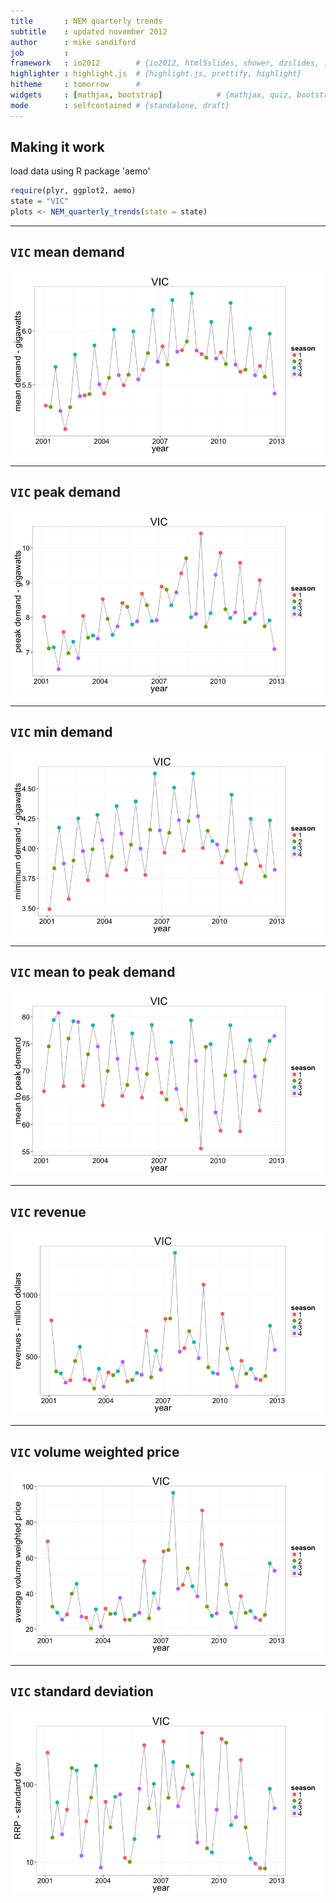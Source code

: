 ```yaml
---
title       : NEM quarterly trends
subtitle    : updated november 2012
author      : mike sandiford
job         : 
framework   : io2012        # {io2012, html5slides, shower, dzslides, ...}
highlighter : highlight.js  # {highlight.js, prettify, highlight}
hitheme     : tomorrow      # 
widgets     : [mathjax, bootstrap]            # {mathjax, quiz, bootstrap}
mode        : selfcontained # {standalone, draft}
---
```


## Making it work

load data using R package 'aemo'



```r
require(plyr, ggplot2, aemo)
state = "VIC"
plots <- NEM_quarterly_trends(state = state)
```



---
## `VIC` mean demand
![plot of chunk unnamed-chunk-2](figure/unnamed-chunk-2.png) 

---
## `VIC` peak demand
![plot of chunk unnamed-chunk-3](figure/unnamed-chunk-3.png) 

---
## `VIC` min demand
![plot of chunk unnamed-chunk-4](figure/unnamed-chunk-4.png) 

---
## `VIC` mean to peak demand
![plot of chunk unnamed-chunk-5](figure/unnamed-chunk-5.png) 

---

## `VIC` revenue
![plot of chunk unnamed-chunk-6](figure/unnamed-chunk-6.png) 

---

## `VIC` volume weighted price
![plot of chunk unnamed-chunk-7](figure/unnamed-chunk-7.png) 



---

## `VIC` standard deviation
![plot of chunk unnamed-chunk-8](figure/unnamed-chunk-8.png) 


